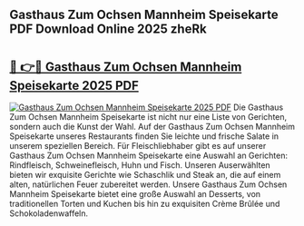 ## Gasthaus Zum Ochsen Mannheim Speisekarte PDF Download Online 2025 zheRk

# <h2><a href="http://gc8n3e.nevu.top/?p=Gasthaus+Zum+Ochsen+Mannheim+Speisekarte">🔗 👉🔴 Gasthaus Zum Ochsen Mannheim Speisekarte 2025 PDF</a></h2>

[![Gasthaus Zum Ochsen Mannheim Speisekarte 2025 PDF](https://i.imgur.com/dBaPXMq.png)](http://gc8n3e.nevu.top/?p=Gasthaus+Zum+Ochsen+Mannheim+Speisekarte)
Die Gasthaus Zum Ochsen Mannheim Speisekarte ist nicht nur eine Liste von Gerichten, sondern auch die Kunst der Wahl. Auf der Gasthaus Zum Ochsen Mannheim Speisekarte unseres Restaurants finden Sie leichte und frische Salate in unserem speziellen Bereich. Für Fleischliebhaber gibt es auf unserer Gasthaus Zum Ochsen Mannheim Speisekarte eine Auswahl an Gerichten: Rindfleisch, Schweinefleisch, Huhn und Fisch. Unseren Auserwählten bieten wir exquisite Gerichte wie Schaschlik und Steak an, die auf einem alten, natürlichen Feuer zubereitet werden. Unsere Gasthaus Zum Ochsen Mannheim Speisekarte bietet eine große Auswahl an Desserts, von traditionellen Torten und Kuchen bis hin zu exquisiten Crème Brûlée und Schokoladenwaffeln.
